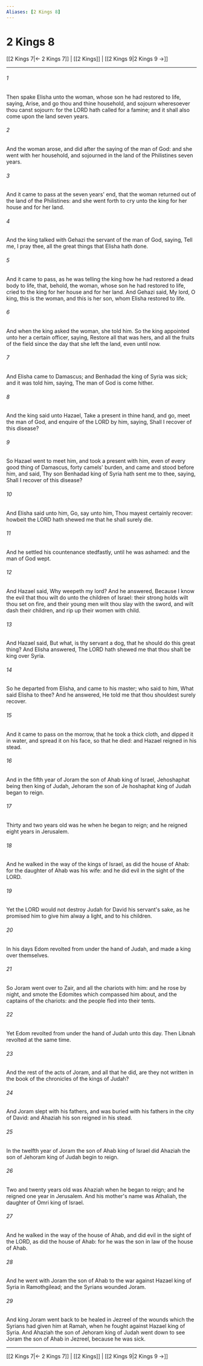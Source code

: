 ```yaml
---
Aliases: [2 Kings 8]
---
```

# 2 Kings 8

[[2 Kings 7|← 2 Kings 7]] | [[2 Kings]] | [[2 Kings 9|2 Kings 9 →]]
***



###### 1 
Then spake Elisha unto the woman, whose son he had restored to life, saying, Arise, and go thou and thine household, and sojourn wheresoever thou canst sojourn: for the LORD hath called for a famine; and it shall also come upon the land seven years. 

###### 2 
And the woman arose, and did after the saying of the man of God: and she went with her household, and sojourned in the land of the Philistines seven years. 

###### 3 
And it came to pass at the seven years' end, that the woman returned out of the land of the Philistines: and she went forth to cry unto the king for her house and for her land. 

###### 4 
And the king talked with Gehazi the servant of the man of God, saying, Tell me, I pray thee, all the great things that Elisha hath done. 

###### 5 
And it came to pass, as he was telling the king how he had restored a dead body to life, that, behold, the woman, whose son he had restored to life, cried to the king for her house and for her land. And Gehazi said, My lord, O king, this is the woman, and this is her son, whom Elisha restored to life. 

###### 6 
And when the king asked the woman, she told him. So the king appointed unto her a certain officer, saying, Restore all that was hers, and all the fruits of the field since the day that she left the land, even until now. 

###### 7 
And Elisha came to Damascus; and Benhadad the king of Syria was sick; and it was told him, saying, The man of God is come hither. 

###### 8 
And the king said unto Hazael, Take a present in thine hand, and go, meet the man of God, and enquire of the LORD by him, saying, Shall I recover of this disease? 

###### 9 
So Hazael went to meet him, and took a present with him, even of every good thing of Damascus, forty camels' burden, and came and stood before him, and said, Thy son Benhadad king of Syria hath sent me to thee, saying, Shall I recover of this disease? 

###### 10 
And Elisha said unto him, Go, say unto him, Thou mayest certainly recover: howbeit the LORD hath shewed me that he shall surely die. 

###### 11 
And he settled his countenance stedfastly, until he was ashamed: and the man of God wept. 

###### 12 
And Hazael said, Why weepeth my lord? And he answered, Because I know the evil that thou wilt do unto the children of Israel: their strong holds wilt thou set on fire, and their young men wilt thou slay with the sword, and wilt dash their children, and rip up their women with child. 

###### 13 
And Hazael said, But what, is thy servant a dog, that he should do this great thing? And Elisha answered, The LORD hath shewed me that thou shalt be king over Syria. 

###### 14 
So he departed from Elisha, and came to his master; who said to him, What said Elisha to thee? And he answered, He told me that thou shouldest surely recover. 

###### 15 
And it came to pass on the morrow, that he took a thick cloth, and dipped it in water, and spread it on his face, so that he died: and Hazael reigned in his stead. 

###### 16 
And in the fifth year of Joram the son of Ahab king of Israel, Jehoshaphat being then king of Judah, Jehoram the son of Je hoshaphat king of Judah began to reign. 

###### 17 
Thirty and two years old was he when he began to reign; and he reigned eight years in Jerusalem. 

###### 18 
And he walked in the way of the kings of Israel, as did the house of Ahab: for the daughter of Ahab was his wife: and he did evil in the sight of the LORD. 

###### 19 
Yet the LORD would not destroy Judah for David his servant's sake, as he promised him to give him alway a light, and to his children. 

###### 20 
In his days Edom revolted from under the hand of Judah, and made a king over themselves. 

###### 21 
So Joram went over to Zair, and all the chariots with him: and he rose by night, and smote the Edomites which compassed him about, and the captains of the chariots: and the people fled into their tents. 

###### 22 
Yet Edom revolted from under the hand of Judah unto this day. Then Libnah revolted at the same time. 

###### 23 
And the rest of the acts of Joram, and all that he did, are they not written in the book of the chronicles of the kings of Judah? 

###### 24 
And Joram slept with his fathers, and was buried with his fathers in the city of David: and Ahaziah his son reigned in his stead. 

###### 25 
In the twelfth year of Joram the son of Ahab king of Israel did Ahaziah the son of Jehoram king of Judah begin to reign. 

###### 26 
Two and twenty years old was Ahaziah when he began to reign; and he reigned one year in Jerusalem. And his mother's name was Athaliah, the daughter of Omri king of Israel. 

###### 27 
And he walked in the way of the house of Ahab, and did evil in the sight of the LORD, as did the house of Ahab: for he was the son in law of the house of Ahab. 

###### 28 
And he went with Joram the son of Ahab to the war against Hazael king of Syria in Ramothgilead; and the Syrians wounded Joram. 

###### 29 
And king Joram went back to be healed in Jezreel of the wounds which the Syrians had given him at Ramah, when he fought against Hazael king of Syria. And Ahaziah the son of Jehoram king of Judah went down to see Joram the son of Ahab in Jezreel, because he was sick.

***
[[2 Kings 7|← 2 Kings 7]] | [[2 Kings]] | [[2 Kings 9|2 Kings 9 →]]
